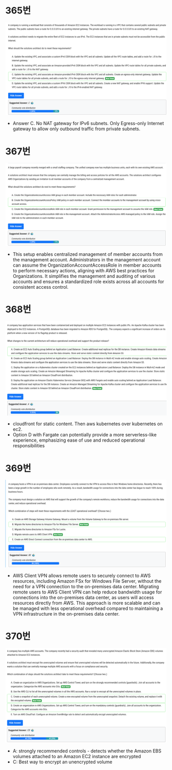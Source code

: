 # 365번

![image-20240131093723694](images/20240131_examtopic_sap_361-370/image-20240131093723694.png)

- Answer C. No NAT gateway for IPv6 subnets. Only Egress-only Internet gateway to allow only outbound traffic from private subnets.

# 367번

![image-20240131093854482](images/20240131_examtopic_sap_361-370/image-20240131093854482.png)

- This setup enables centralized management of member accounts from the management account. Administrators in the management account can assume the OrganizationAccountAccessRole in member accounts to perform necessary actions, aligning with AWS best practices for Organizations. It simplifies the management and auditing of various accounts and ensures a standardized role exists across all accounts for consistent access control.

# 368번

![image-20240131094511249](images/20240131_examtopic_sap_361-370/image-20240131094511249.png)

- cloudfront for static content. Then aws kubernetes over kubernetes on ec2.
- Option D with Fargate can potentially provide a more serverless-like experience, emphasizing ease of use and reduced operational responsibilities

# 369번

![image-20240131094955308](images/20240131_examtopic_sap_361-370/image-20240131094955308.png)

- AWS Client VPN allows remote users to securely connect to AWS resources, including Amazon FSx for Windows File Server, without the need for a VPN connection to the on-premises data center. Migrating remote users to AWS Client VPN can help reduce bandwidth usage for connections into the on-premises data center, as users will access resources directly from AWS. This approach is more scalable and can be managed with less operational overhead compared to maintaining a VPN infrastructure in the on-premises data center.

# 370번

![image-20240131095548548](images/20240131_examtopic_sap_361-370/image-20240131095548548.png)

- A: strongly recommended controls - detects whether the Amazon EBS volumes attached to an Amazon EC2 instance are encrypted 
- C: Best way to encrypt an unencrypted volume